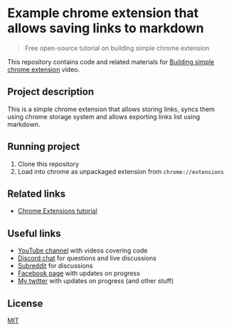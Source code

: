 # Example chrome extension that allows saving links to markdown

> Free open-source tutorial on building simple chrome extension

This repository contains code and related materials for [Building simple chrome extension](https://www.youtube.com/watch?v=meaEhtZfTLU) video.

## Project description

This is a simple chrome extension that allows storing links, syncs them using chrome storage system and allows exporting links list using markdown.

## Running project

1.  Clone this repository
2.  Load into chrome as unpackaged extension from `chrome://extensions`

## Related links

* [Chrome Extensions tutorial](https://developer.chrome.com/extensions/getstarted)

## Useful links

* [YouTube channel](https://www.youtube.com/c/TimErmilov) with videos covering code
* [Discord chat](https://discord.gg/hnKCXqQ) for questions and live discussions
* [Subreddit](https://www.reddit.com/r/BuildingWithJS/) for discussions
* [Facebook page](https://www.facebook.com/buildingproductswithjs/) with updates on progress
* [My twitter](https://twitter.com/yamalight) with updates on progress (and other stuff)

## License

[MIT](https://opensource.org/licenses/mit-license)
